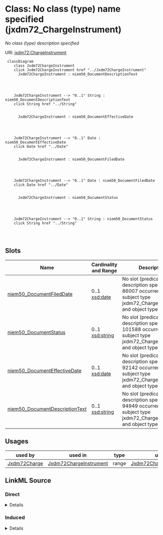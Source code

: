 

# Class: No class (type) name specified (jxdm72_ChargeInstrument)


_No class (type) description specified_





URI: [jxdm72:ChargeInstrument](http://release.niem.gov/niem/domains/jxdm/7.2/#ChargeInstrument)






```mermaid
 classDiagram
    class Jxdm72ChargeInstrument
    click Jxdm72ChargeInstrument href "../Jxdm72ChargeInstrument"
      Jxdm72ChargeInstrument : niem50_DocumentDescriptionText
        
          
    
    
    Jxdm72ChargeInstrument --> "0..1" String : niem50_DocumentDescriptionText
    click String href "../String"

        
      Jxdm72ChargeInstrument : niem50_DocumentEffectiveDate
        
          
    
    
    Jxdm72ChargeInstrument --> "0..1" Date : niem50_DocumentEffectiveDate
    click Date href "../Date"

        
      Jxdm72ChargeInstrument : niem50_DocumentFiledDate
        
          
    
    
    Jxdm72ChargeInstrument --> "0..1" Date : niem50_DocumentFiledDate
    click Date href "../Date"

        
      Jxdm72ChargeInstrument : niem50_DocumentStatus
        
          
    
    
    Jxdm72ChargeInstrument --> "0..1" String : niem50_DocumentStatus
    click String href "../String"

        
      
```




<!-- no inheritance hierarchy -->


## Slots

| Name | Cardinality and Range | Description | Inheritance |
| ---  | --- | --- | --- |
| [niem50_DocumentFiledDate](../slots/niem50_DocumentFiledDate.md) | 0..1 <br/> [xsd:date](http://www.w3.org/2001/XMLSchema#date) | No slot (predicate) description specified <br/> 86007 occurrences with subject type jxdm72_ChargeInstrument and object type date. | direct |
| [niem50_DocumentStatus](../slots/niem50_DocumentStatus.md) | 0..1 <br/> [xsd:string](http://www.w3.org/2001/XMLSchema#string) | No slot (predicate) description specified <br/> 101588 occurrences with subject type jxdm72_ChargeInstrument and object type string. | direct |
| [niem50_DocumentEffectiveDate](../slots/niem50_DocumentEffectiveDate.md) | 0..1 <br/> [xsd:date](http://www.w3.org/2001/XMLSchema#date) | No slot (predicate) description specified <br/> 92142 occurrences with subject type jxdm72_ChargeInstrument and object type date. | direct |
| [niem50_DocumentDescriptionText](../slots/niem50_DocumentDescriptionText.md) | 0..1 <br/> [xsd:string](http://www.w3.org/2001/XMLSchema#string) | No slot (predicate) description specified <br/> 94949 occurrences with subject type jxdm72_ChargeInstrument and object type string. | direct |





## Usages

| used by | used in | type | used |
| ---  | --- | --- | --- |
| [Jxdm72Charge](../classes/Jxdm72Charge.md) | [Jxdm72ChargeInstrument](../classes/Jxdm72ChargeInstrument.md) | range | [Jxdm72ChargeInstrument](../classes/Jxdm72ChargeInstrument.md) |











## LinkML Source

<!-- TODO: investigate https://stackoverflow.com/questions/37606292/how-to-create-tabbed-code-blocks-in-mkdocs-or-sphinx -->

### Direct

<details>

```yaml
name: jxdm72_ChargeInstrument
conforms_to: No schema conformance document specified
description: No class (type) description specified
title: No class (type) name specified
notes:
- Class with 86007 occurrences.
rank: 1000
slots:
- niem50_DocumentFiledDate
- niem50_DocumentStatus
- niem50_DocumentEffectiveDate
- niem50_DocumentDescriptionText
class_uri: jxdm72:ChargeInstrument

```
</details>

### Induced

<details>

```yaml
name: jxdm72_ChargeInstrument
conforms_to: No schema conformance document specified
description: No class (type) description specified
title: No class (type) name specified
notes:
- Class with 86007 occurrences.
rank: 1000
attributes:
  niem50_DocumentFiledDate:
    name: niem50_DocumentFiledDate
    description: No slot (predicate) description specified
    comments:
    - 86007 occurrences with subject type jxdm72_ChargeInstrument and object type
      date.
    examples:
    - description: jxdm72_ChargeInstrument → date
      object:
        example_object: '2011-12-01'
        example_object_type: date
        example_predicate: niem50:DocumentFiledDate
        example_subject: scales/ChargeInstrument/1835274
        example_subject_type: jxdm72_ChargeInstrument
    from_schema: scales-kg-new
    rank: 1000
    slot_uri: niem50:DocumentFiledDate
    alias: niem50_DocumentFiledDate
    owner: jxdm72_ChargeInstrument
    domain_of:
    - jxdm72_ChargeInstrument
    range: date
  niem50_DocumentStatus:
    name: niem50_DocumentStatus
    description: No slot (predicate) description specified
    comments:
    - 101588 occurrences with subject type jxdm72_ChargeInstrument and object type
      string.
    examples:
    - description: jxdm72_ChargeInstrument → string
      object:
        example_object: Filed
        example_object_type: string
        example_predicate: niem50:DocumentStatus
        example_subject: scales/ChargeInstrument/1835274
        example_subject_type: jxdm72_ChargeInstrument
    from_schema: scales-kg-new
    rank: 1000
    slot_uri: niem50:DocumentStatus
    alias: niem50_DocumentStatus
    owner: jxdm72_ChargeInstrument
    domain_of:
    - jxdm72_ChargeInstrument
    range: string
  niem50_DocumentEffectiveDate:
    name: niem50_DocumentEffectiveDate
    description: No slot (predicate) description specified
    comments:
    - 92142 occurrences with subject type jxdm72_ChargeInstrument and object type
      date.
    examples:
    - description: jxdm72_ChargeInstrument → date
      object:
        example_object: '2013-09-01'
        example_object_type: date
        example_predicate: niem50:DocumentEffectiveDate
        example_subject: scales/ChargeInstrument/1835274
        example_subject_type: jxdm72_ChargeInstrument
    from_schema: scales-kg-new
    rank: 1000
    slot_uri: niem50:DocumentEffectiveDate
    alias: niem50_DocumentEffectiveDate
    owner: jxdm72_ChargeInstrument
    domain_of:
    - jxdm72_ChargeInstrument
    range: date
  niem50_DocumentDescriptionText:
    name: niem50_DocumentDescriptionText
    description: No slot (predicate) description specified
    comments:
    - 94949 occurrences with subject type jxdm72_ChargeInstrument and object type
      string.
    examples:
    - description: jxdm72_ChargeInstrument → string
      object:
        example_object: Accusation Filed
        example_object_type: string
        example_predicate: niem50:DocumentDescriptionText
        example_subject: scales/ChargeInstrument/1835274
        example_subject_type: jxdm72_ChargeInstrument
    from_schema: scales-kg-new
    rank: 1000
    slot_uri: niem50:DocumentDescriptionText
    alias: niem50_DocumentDescriptionText
    owner: jxdm72_ChargeInstrument
    domain_of:
    - jxdm72_ChargeInstrument
    range: string
class_uri: jxdm72:ChargeInstrument

```
</details>